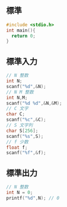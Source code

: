 ## 標準
```c
#include <stdio.h>
int main(){
  return 0;
}

```
## 標準入力
```c
// N 整数
int N;
scanf("%d",&N);
// N M 整数
int N,M;
scanf("%d %d",&N,&M);
// C 文字
char C;
scanf("%c",&C);
// S 文字列
char S[256];
scanf("%s",S);
// f 少数
float f;
scanf("%f",&f);
```

## 標準出力

``` c
// N 整数
int N = 0;
printf("%d",N); // 0
```
